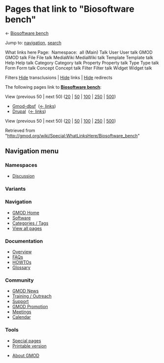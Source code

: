 <div id="mw-page-base" class="noprint">

</div>

<div id="mw-head-base" class="noprint">

</div>

<div id="content" class="mw-body" role="main">

<span id="top"></span>

<div id="mw-js-message" style="display:none;">

</div>



# <span dir="auto">Pages that link to "Biosoftware bench"</span>

<div id="bodyContent">

<div id="contentSub">

← [Biosoftware bench](/wiki/Biosoftware_bench "Biosoftware bench")

</div>

<div id="jump-to-nav" class="mw-jump">

Jump to: [navigation](#mw-navigation), [search](#p-search)

</div>

<div id="mw-content-text">

What links here Page:  Namespace:  all (Main) Talk User User talk GMOD
GMOD talk File File talk MediaWiki MediaWiki talk Template Template talk
Help Help talk Category Category talk Property Property talk Type Type
talk Form Form talk Concept Concept talk Filter Filter talk Widget
Widget talk

Filters
[Hide](/mediawiki/index.php?title=Special:WhatLinksHere/Biosoftware_bench&hidetrans=1 "Special:WhatLinksHere/Biosoftware bench")
transclusions \|
[Hide](/mediawiki/index.php?title=Special:WhatLinksHere/Biosoftware_bench&hidelinks=1 "Special:WhatLinksHere/Biosoftware bench")
links \|
[Hide](/mediawiki/index.php?title=Special:WhatLinksHere/Biosoftware_bench&hideredirs=1 "Special:WhatLinksHere/Biosoftware bench")
redirects

The following pages link to **[Biosoftware
bench](/wiki/Biosoftware_bench "Biosoftware bench")**:

View (previous 50 \| next 50)
([20](/mediawiki/index.php?title=Special:WhatLinksHere/Biosoftware_bench&limit=20 "Special:WhatLinksHere/Biosoftware bench")
\|
[50](/mediawiki/index.php?title=Special:WhatLinksHere/Biosoftware_bench&limit=50 "Special:WhatLinksHere/Biosoftware bench")
\|
[100](/mediawiki/index.php?title=Special:WhatLinksHere/Biosoftware_bench&limit=100 "Special:WhatLinksHere/Biosoftware bench")
\|
[250](/mediawiki/index.php?title=Special:WhatLinksHere/Biosoftware_bench&limit=250 "Special:WhatLinksHere/Biosoftware bench")
\|
[500](/mediawiki/index.php?title=Special:WhatLinksHere/Biosoftware_bench&limit=500 "Special:WhatLinksHere/Biosoftware bench"))

- [Gmod-dbsf](/wiki/Gmod-dbsf "Gmod-dbsf") ‎
  <span class="mw-whatlinkshere-tools">([←
  links](/mediawiki/index.php?title=Special:WhatLinksHere&target=Gmod-dbsf "Special:WhatLinksHere"))</span>
- [Drupal](/wiki/Drupal "Drupal") ‎
  <span class="mw-whatlinkshere-tools">([←
  links](/mediawiki/index.php?title=Special:WhatLinksHere&target=Drupal "Special:WhatLinksHere"))</span>

View (previous 50 \| next 50)
([20](/mediawiki/index.php?title=Special:WhatLinksHere/Biosoftware_bench&limit=20 "Special:WhatLinksHere/Biosoftware bench")
\|
[50](/mediawiki/index.php?title=Special:WhatLinksHere/Biosoftware_bench&limit=50 "Special:WhatLinksHere/Biosoftware bench")
\|
[100](/mediawiki/index.php?title=Special:WhatLinksHere/Biosoftware_bench&limit=100 "Special:WhatLinksHere/Biosoftware bench")
\|
[250](/mediawiki/index.php?title=Special:WhatLinksHere/Biosoftware_bench&limit=250 "Special:WhatLinksHere/Biosoftware bench")
\|
[500](/mediawiki/index.php?title=Special:WhatLinksHere/Biosoftware_bench&limit=500 "Special:WhatLinksHere/Biosoftware bench"))

</div>

<div class="printfooter">

Retrieved from
"<http://gmod.org/wiki/Special:WhatLinksHere/Biosoftware_bench>"

</div>

<div id="catlinks" class="catlinks catlinks-allhidden">

</div>

<div class="visualClear">

</div>

</div>

</div>

<div id="mw-navigation">

## Navigation menu

<div id="mw-head">



<div id="left-navigation">

<div id="p-namespaces" class="vectorTabs" role="navigation"
aria-labelledby="p-namespaces-label">

### Namespaces


- <span id="ca-talk"><a
  href="/mediawiki/index.php?title=Talk:Biosoftware_bench&amp;action=edit&amp;redlink=1"
  accesskey="t"
  title="Discussion about the content page [t]">Discussion</a></span>

</div>

<div id="p-variants" class="vectorMenu emptyPortlet" role="navigation"
aria-labelledby="p-variants-label">

### 

### Variants[](#)

<div class="menu">

</div>

</div>

</div>





</div>

</div>

</div>

<div id="mw-panel">

<div id="p-logo" role="banner">

<a href="/wiki/Main_Page"
style="background-image: url(http://gmod.org/images/GMOD-cogs.png);"
title="Visit the main page"></a>

</div>

<div id="p-Navigation" class="portal" role="navigation"
aria-labelledby="p-Navigation-label">

### Navigation

<div class="body">

- <span id="n-GMOD-Home">[GMOD Home](/wiki/Main_Page)</span>
- <span id="n-Software">[Software](/wiki/GMOD_Components)</span>
- <span id="n-Categories-.2F-Tags">[Categories /
  Tags](/wiki/Categories)</span>
- <span id="n-View-all-pages">[View all
  pages](/wiki/Special:AllPages)</span>

</div>

</div>

<div id="p-Documentation" class="portal" role="navigation"
aria-labelledby="p-Documentation-label">

### Documentation

<div class="body">

- <span id="n-Overview">[Overview](/wiki/Overview)</span>
- <span id="n-FAQs">[FAQs](/wiki/Category:FAQ)</span>
- <span id="n-HOWTOs">[HOWTOs](/wiki/Category:HOWTO)</span>
- <span id="n-Glossary">[Glossary](/wiki/Glossary)</span>

</div>

</div>

<div id="p-Community" class="portal" role="navigation"
aria-labelledby="p-Community-label">

### Community

<div class="body">

- <span id="n-GMOD-News">[GMOD News](/wiki/GMOD_News)</span>
- <span id="n-Training-.2F-Outreach">[Training /
  Outreach](/wiki/Training_and_Outreach)</span>
- <span id="n-Support">[Support](/wiki/Support)</span>
- <span id="n-GMOD-Promotion">[GMOD
  Promotion](/wiki/GMOD_Promotion)</span>
- <span id="n-Meetings">[Meetings](/wiki/Meetings)</span>
- <span id="n-Calendar">[Calendar](/wiki/Calendar)</span>

</div>

</div>

<div id="p-tb" class="portal" role="navigation"
aria-labelledby="p-tb-label">

### Tools

<div class="body">

- <span id="t-specialpages"><a href="/wiki/Special:SpecialPages" accesskey="q"
  title="A list of all special pages [q]">Special pages</a></span>
- <span id="t-print"><a
  href="/mediawiki/index.php?title=Special:WhatLinksHere/Biosoftware_bench&amp;printable=yes"
  rel="alternate" accesskey="p"
  title="Printable version of this page [p]">Printable version</a></span>

</div>

</div>

</div>

</div>

<div id="footer" role="contentinfo">

- <span id="footer-places-about">[About
  GMOD](/wiki/GMOD:About "GMOD:About")</span>

<!-- -->






</div>
